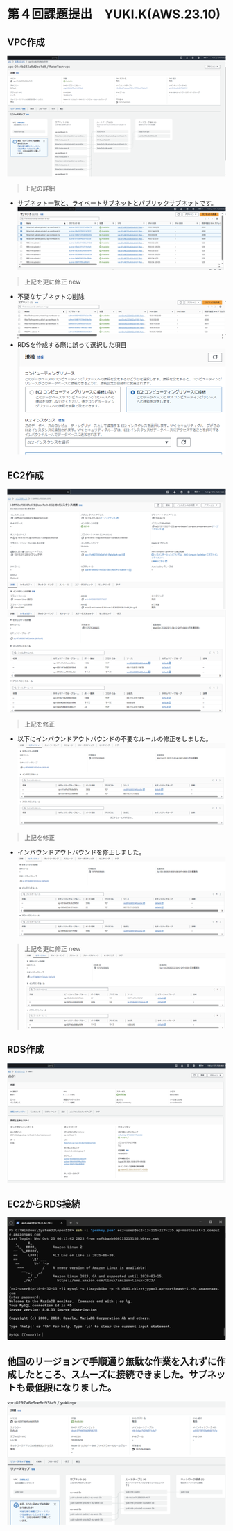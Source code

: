 # 第４回課題提出　YUKI.K(AWS.23.10)
## VPC作成
![VPC](img/04-01.png)
> 上記の詳細
- サブネット一覧と、ライベートサブネットとパブリックサブネットです。
![subnet-private_publicnet](img/04-07.png)
> 上記を更に修正 new
- 不要なサブネットの削除
![subnet-private_publicnet](img/04-09.png)
- RDSを作成する際に誤って選択した項目
![RDS作成時の選択](img/04-11.png)

## EC2作成
![ec2-1](img/04-02.png)
![ec2-2](img/04-03.png)
> 上記を修正
- 以下にインバウンドアウトバウンドの不要なルールの修正をしました。
![インバウンドアウトバウンド](img/04-06.png)
> 上記を修正
- インバウンドアウトバウンドを修正しました。
![インバウンドアウトバウンド](img/04-08.png)
> 上記を更に修正 new
![インバウンドアウトバウンド](img/04-10.png)



## RDS作成
![RDS](img/04-04.png)

## EC2からRDS接続
![ec2tords](img/04-05.png)

## 他国のリージョンで手順通り無駄な作業を入れずに作成したところ、スムーズに接続できました。サブネットも最低限になりました。
![04-12](img/04-12.png)